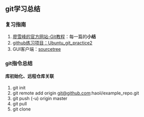 ## git学习总结

### 复习指南
1.  [廖雪峰的官方网站-Git教程](https://www.liaoxuefeng.com/wiki/0013739516305929606dd18361248578c67b8067c8c017b000)：每一篇的**小结**
2. [github练习项目：Ubuntu_git_practice2](https://github.com/haoii/Ubuntu_git_practice2) 
3. GUI客户端：[sourcetree](https://support.atlassian.com/sourcetree/)

### git指令总结
#### 库初始化、远程仓库关联
1. git init
2. git remote add origin git@github.com:haoii/example_repo.git
3. git push (-u) origin master
4. git pull
5. git clone   
